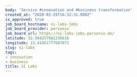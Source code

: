 ```yaml
---
body: 'Service #innovation and #business transformation'
created_at: "2020-02-29T16:32:31.000Z"
is_approved: true
job_board_hostname: si-labs-jobs
job_board_provider: personio
job_board_url: https://si-labs-jobs.personio.de/
latitude: 52.504257981230616
longitude: 13.41461777687073
slug: si-labs
tags:
- innovation
- business
title: SI Labs
---
```

